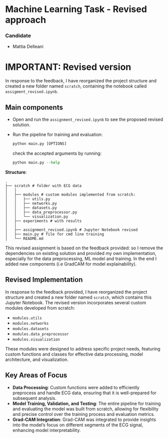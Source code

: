 # Machine Learning Task - Revised approach

### Candidate
- Mattia Delleani 

# IMPORTANT: Revised version

In response to the feedback, I have reorganized the project structure and created a new folder named `scratch`, containing the notebook called `assigment_revised.ipynb`.

## Main components

- Open and run the `assignment_revised.ipynb` to see the proposed revised solution.

- Run the pipeline for training and evaluation: 
    ```python 
    python main.py [OPTIONS]
    ```

    check the accepted arguments by running:
    ```python 
    python main.py --help
    ```

**Structure**:

```plaintext
.
├── scratch # folder with ECG data
│   │
│   ├── modules # custom modules implemented from scratch:
│   │   ├── utils.py
│   │   ├── networks.py
│   │   ├── datasets.py
│   │   ├── data_preprocessor.py
│   │   └── visualization.py
│   ├── experiments # with results
│   │ 
│   ├── assignment_revised.ipynb # Jupyter Notebook revised
│   ├── main.py # file for cmd line training
│   └── README.md

```

This revised assignment is based on the feedback provided: so I remove the dependencies on existing solution and provided my own implementation, especially for the data preprocessing, ML model and training. In the end I added new components (i.e GradCAM for model explainability).

## Revised Implementation

In response to the feedback provided, I have reorganized the project structure and created a new folder named `scratch`, which contains this Jupyter Notebook. The revised version incorporates several custom modules developed from scratch:

- `modules.utils`
- `modules.networks`
- `modules.datasets`
- `modules.data_preprocessor`
- `modules.visualization`

These modules were designed to address specific project needs, featuring custom functions and classes for effective data processing, model architecture, and visualization.

## Key Areas of Focus

- **Data Processing**: Custom functions were added to efficiently preprocess and handle ECG data, ensuring that it is well-prepared for subsequent analysis.
- **Model Training, Validation, and Testing**: The entire pipeline for training and evaluating the model was built from scratch, allowing for flexibility and precise control over the training process and evaluation metrics.
- **Grad-CAM Integration**: Grad-CAM was integrated to provide insights into the model’s focus on different segments of the ECG signal, enhancing model interpretability.


